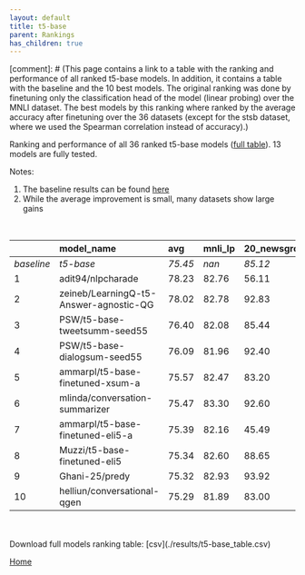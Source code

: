 ```yaml
---
layout: default
title: t5-base
parent: Rankings
has_children: true
---
```

[comment]: # (This page contains a link to a table with the ranking and performance of all ranked t5-base models. In addition, it contains a table with the baseline and the 10 best models. The original ranking was done by finetuning only the classification head of the model (linear probing) over the MNLI dataset.  The best models  by this ranking where ranked by the average accuracy after finetuning over the 36 datasets (except for the stsb dataset, where we used the Spearman correlation instead of accuracy).)

Ranking and performance of all 36 ranked t5-base models ([full table](./results/t5-base_table.csv)).  13 models are fully tested.

Notes:
1. The baseline results can be found [here](t5-base_pretrain_scores_table)
1. While the average improvement is small, many datasets show large gains
<br>


|            | model_name                             | avg     | mnli_lp   | 20_newsgroup   | ag_news   | amazon_reviews_multi   | anli    | boolq   | cb      | cola    | copa    | dbpedia   | esnli   | financial_phrasebank   | imdb    | isear   | mnli    | mrpc    | multirc   | poem_sentiment   | qnli    | qqp     | rotten_tomatoes   | rte     | sst2    | sst_5bins   | stsb    | trec_coarse   | trec_fine   | tweet_ev_emoji   | tweet_ev_emotion   | tweet_ev_hate   | tweet_ev_irony   | tweet_ev_offensive   | tweet_ev_sentiment   | wic     | wnli    | wsc     | yahoo_answers   |
|:-----------|:---------------------------------------|:--------|:----------|:---------------|:----------|:-----------------------|:--------|:--------|:--------|:--------|:--------|:----------|:--------|:-----------------------|:--------|:--------|:--------|:--------|:----------|:-----------------|:--------|:--------|:------------------|:--------|:--------|:------------|:--------|:--------------|:------------|:-----------------|:-------------------|:----------------|:-----------------|:---------------------|:---------------------|:--------|:--------|:--------|:----------------|
| *baseline* | *t5-base*                              | *75.45* | *nan*     | *85.12*        | *89.42*   | *66.54*                | *47.05* | *76.66* | *75.54* | *81.91* | *49.65* | *76.41*   | *89.72* | *85.30*                | *92.33* | *71.28* | *83.80* | *85.66* | *60.28*   | *74.42*          | *90.38* | *88.94* | *88.61*           | *73.68* | *93.84* | *55.55*     | *85.31* | *97.21*       | *92.33*     | *44.88*          | *79.51*            | *52.74*         | *73.74*          | *84.03*              | *70.21*              | *67.19* | *55.35* | *60.00* | *71.59*         |
| 1          | adit94/nlpcharade                      | 78.23   | 82.76     | 56.11          | 91.80     | 70.95                  | 48.62   | 87.50   | 66.61   | 79.29   | 89.47   | 89.21     | 90.32   | 86.62                  | 81.49   | 97.60   | 92.44   | 88.73   | 72.36     | 45.38            | 56.34   | 90.68   | 51.89             | 90.32   | 83.95   | 74.23       | 79.33   | 66.44         | 92.32       | 92.44            | 90.32              | 74.23           | 83.95            | 70.95                | 86.62                | 71.80   | 56.34   | 77.17   | 92.60           |
| 2          | zeineb/LearningQ-t5-Answer-agnostic-QG | 78.02   | 82.78     | 92.83          | 72.03     | 92.46                  | 48.28   | 85.71   | 59.01   | 87.01   | 68.65   | 86.54     | 90.55   | 74.01                  | 66.64   | 76.07   | 86.68   | 90.81   | 58.65     | 93.69            | 92.46   | 87.88   | 74.49             | 74.01   | 86.68   | 85.00       | 77.95   | 55.48         | 89.12       | 90.55            | 81.49              | 51.48           | 74.49            | 85.00                | 70.42                | 89.60   | 54.93   | 72.49   | 85.53           |
| 3          | PSW/t5-base-tweetsumm-seed55           | 76.40   | 82.08     | 85.44          | 88.97     | 66.38                  | 48.25   | 77.74   | 80.36   | 81.02   | 55.00   | 76.20     | 90.25   | 85.10                  | 92.38   | 70.73   | 86.35   | 86.27   | 60.91     | 85.58            | 92.48   | 90.27   | 87.52             | 73.29   | 93.58   | 55.61       | 87.58   | 97.80         | 91.20       | 45.43            | 81.70              | 52.86           | 75.00            | 83.72                | 70.55                | 69.59   | 53.52   | 59.62   | 72.03           |
| 4          | PSW/t5-base-dialogsum-seed55           | 76.09   | 81.96     | 92.40          | 89.70     | 85.80                  | 45.72   | 77.89   | 76.79   | 80.54   | 55.00   | 85.75     | 90.35   | 44.58                  | 87.34   | 71.25   | 92.02   | 84.31   | 60.42     | 92.30            | 70.40   | 90.78   | 54.39             | 53.52   | 66.44   | 93.23       | 88.09   | 82.69         | 97.80       | 80.79            | 53.06              | 73.98           | 85.00            | 69.98                | 86.49                | 69.12   | 90.35   | 44.23   | 76.80           |
| 5          | ammarpl/t5-base-finetuned-xsum-a       | 75.57   | 82.47     | 83.20          | 92.70     | 66.54                  | 48.59   | 60.15   | 88.60   | 82.84   | 71.73   | 66.54     | 90.25   | 83.20                  | 92.44   | 88.84   | 54.85   | 87.01   | 77.63     | 71.19            | 92.44   | 90.70   | 56.34             | 76.53   | 93.23   | 55.20       | 78.10   | 52.19         | 82.55       | 39.04            | 82.55              | 52.19           | 77.17            | 81.51                | 71.19                | 85.48   | 56.34   | 98.40   | 93.23           |
| 6          | mlinda/conversation-summarizer         | 75.47   | 83.30     | 92.60          | 71.84     | 83.80                  | 49.56   | 87.50   | 52.00   | 81.98   | 61.39   | 85.90     | 90.55   | 45.02                  | 89.12   | 72.63   | 76.90   | 85.78   | 67.87     | 92.92            | 54.93   | 87.73   | 55.07             | 90.55   | 67.10   | 93.69       | 78.38   | 79.81         | 98.00       | 81.07            | 53.40              | 75.00           | 70.76            | 86.31                | 92.73                | 48.08   | 49.56   | 89.70   | 77.60           |
| 7          | ammarpl/t5-base-finetuned-eli5-a       | 75.39   | 82.16     | 45.49          | 91.60     | 48.44                  | 48.44   | 58.50   | 50.96   | 87.50   | 89.33   | 66.44     | 90.54   | 85.30                  | 92.42   | 98.20   | 86.93   | 90.47   | 70.66     | 86.93            | 92.42   | 90.47   | 75.81             | 75.81   | 90.54   | 56.34       | 87.50   | 70.06         | 84.77       | 45.49            | 72.70              | 54.34           | 76.79            | 84.77                | 70.06                | 72.37   | 56.34   | 84.69   | 84.62           |
| 8          | Muzzi/t5-base-finetuned-eli5           | 75.34   | 82.60     | 88.65          | 92.80     | 84.88                  | 49.28   | 69.91   | 64.42   | 81.69   | 71.77   | 92.80     | 49.28   | 70.43                  | 85.10   | 98.00   | 92.77   | 86.76   | 70.40     | 66.76            | 74.73   | 90.76   | 44.00             | 56.34   | 54.21   | 81.49       | 61.08   | 93.92         | 54.57       | 86.71            | 92.77              | 74.73           | 56.34            | 90.52                | 49.28                | 77.00   | 90.52   | 85.75   | 81.73           |
| 9          | Ghani-25/predy                         | 75.32   | 82.93     | 93.92          | 91.20     | 66.60                  | 50.03   | 60.83   | 66.77   | 81.11   | 89.30   | 53.67     | 90.32   | 82.80                  | 56.34   | 92.71   | 86.71   | 87.25   | 72.10     | 92.75            | 92.75   | 90.36   | 90.32             | 74.73   | 93.92   | 50.03       | 77.83   | 70.30         | 52.63       | 45.56            | 81.28              | 52.63           | 76.02            | 85.58                | 70.30                | 71.93   | 56.34   | 76.20   | 88.46           |
| 10         | helliun/conversational-qgen            | 75.29   | 81.89     | 83.00          | 97.60     | 48.19                  | 48.19   | 69.44   | 89.20   | 87.50   | 72.10   | 94.04     | 90.83   | 83.00                  | 70.12   | 88.09   | 86.58   | 76.27   | 76.10     | 74.87            | 92.60   | 82.14   | 86.58             | 77.98   | 90.83   | 92.60       | 58.81   | 52.46         | 45.70       | 45.70            | 81.21              | 52.46           | 74.87            | 83.60                | 70.12                | 85.74   | 54.93   | 91.80   | 55.25           |


<br>
<br>
Download full models ranking table: [csv](./results/t5-base_table.csv)

[Home](Home)